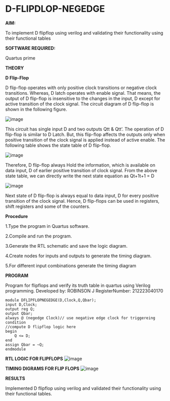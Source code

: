 # D-FLIPDLOP-NEGEDGE

**AIM:**

To implement  D flipflop using verilog and validating their functionality using their functional tables

**SOFTWARE REQUIRED:**

Quartus prime

**THEORY**

**D Flip-Flop**

D flip-flop operates with only positive clock transitions or negative clock transitions. Whereas, D latch operates with enable signal. That means, the output of D flip-flop is insensitive to the changes in the input, D except for active transition of the clock signal. The circuit diagram of D flip-flop is shown in the following figure.

![image](https://github.com/naavaneetha/D-FLIPDLOP-NEGEDGE/assets/154305477/48c81fe8-bc3f-40e7-95e2-519fc155ad51)

This circuit has single input D and two outputs Qtt & Qtt’. The operation of D flip-flop is similar to D Latch. But, this flip-flop affects the outputs only when positive transition of the clock signal is applied instead of active enable. The following table shows the state table of D flip-flop.

![image](https://github.com/naavaneetha/D-FLIPDLOP-NEGEDGE/assets/154305477/e5f3fda7-68ec-4a3a-a0a4-cf6f9cc4ab55)

Therefore, D flip-flop always Hold the information, which is available on data input, D of earlier positive transition of clock signal. From the above state table, we can directly write the next state equation as Qt+1t+1 = D

![image](https://github.com/naavaneetha/D-FLIPDLOP-NEGEDGE/assets/154305477/8592c0d8-2917-4142-91b9-d6c30dd891d2)

Next state of D flip-flop is always equal to data input, D for every positive transition of the clock signal. Hence, D flip-flops can be used in registers, shift registers and some of the counters.

**Procedure**

1.Type the program in Quartus software.

2.Compile and run the program.

3.Generate the RTL schematic and save the logic diagram.

4.Create nodes for inputs and outputs to generate the timing diagram.

5.For different input combinations generate the timing diagram

**PROGRAM**

Program for flipflops and verify its truth table in quartus using Verilog programming. 
Developed by: ROBINSON J
RegisterNumber: 212223040170

```
module DFLIPFLOPNEGEDGE(D,Clock,Q,Qbar);
input D,Clock;
output reg Q;
output Qbar;
always @ (negedge Clock)// use negative edge clock for triggereing condition 
//compute D flipflop logic here
begin
	Q <= D;
end
assign Qbar = ~Q;
endmodule

```

**RTL LOGIC FOR FLIPFLOPS**
![image](https://github.com/CodesWithRobi/DE-D-FLIPDLOP-NEGEDGE/assets/130537166/c23b4875-0e57-4d16-93ce-452f9369b918)


**TIMING DIGRAMS FOR FLIP FLOPS**
![image](https://github.com/CodesWithRobi/DE-D-FLIPDLOP-NEGEDGE/assets/130537166/2195b04b-8c3e-4870-b522-af7a172334f6)


**RESULTS**

Implemented D flipflop using verilog and validated their functionality using their functional tables.
